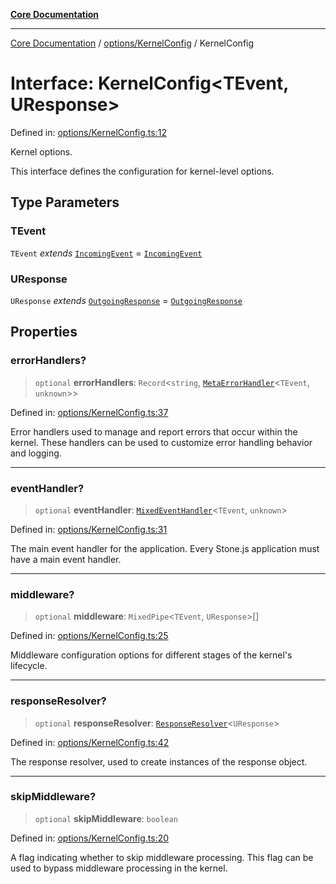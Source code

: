 [**Core Documentation**](../../../README.md)

***

[Core Documentation](../../../README.md) / [options/KernelConfig](../README.md) / KernelConfig

# Interface: KernelConfig\<TEvent, UResponse\>

Defined in: [options/KernelConfig.ts:12](https://github.com/stonemjs/core/blob/b1f29857c7f1e529739f22d486494bed3b22d2c6/src/options/KernelConfig.ts#L12)

Kernel options.

This interface defines the configuration for kernel-level options.

## Type Parameters

### TEvent

`TEvent` *extends* [`IncomingEvent`](../../../events/IncomingEvent/classes/IncomingEvent.md) = [`IncomingEvent`](../../../events/IncomingEvent/classes/IncomingEvent.md)

### UResponse

`UResponse` *extends* [`OutgoingResponse`](../../../events/OutgoingResponse/classes/OutgoingResponse.md) = [`OutgoingResponse`](../../../events/OutgoingResponse/classes/OutgoingResponse.md)

## Properties

### errorHandlers?

> `optional` **errorHandlers**: `Record`\<`string`, [`MetaErrorHandler`](../../../declarations/interfaces/MetaErrorHandler.md)\<`TEvent`, `unknown`\>\>

Defined in: [options/KernelConfig.ts:37](https://github.com/stonemjs/core/blob/b1f29857c7f1e529739f22d486494bed3b22d2c6/src/options/KernelConfig.ts#L37)

Error handlers used to manage and report errors that occur within the kernel.
These handlers can be used to customize error handling behavior and logging.

***

### eventHandler?

> `optional` **eventHandler**: [`MixedEventHandler`](../../../declarations/type-aliases/MixedEventHandler.md)\<`TEvent`, `unknown`\>

Defined in: [options/KernelConfig.ts:31](https://github.com/stonemjs/core/blob/b1f29857c7f1e529739f22d486494bed3b22d2c6/src/options/KernelConfig.ts#L31)

The main event handler for the application.
Every Stone.js application must have a main event handler.

***

### middleware?

> `optional` **middleware**: `MixedPipe`\<`TEvent`, `UResponse`\>[]

Defined in: [options/KernelConfig.ts:25](https://github.com/stonemjs/core/blob/b1f29857c7f1e529739f22d486494bed3b22d2c6/src/options/KernelConfig.ts#L25)

Middleware configuration options for different stages of the kernel's lifecycle.

***

### responseResolver?

> `optional` **responseResolver**: [`ResponseResolver`](../../../declarations/type-aliases/ResponseResolver.md)\<`UResponse`\>

Defined in: [options/KernelConfig.ts:42](https://github.com/stonemjs/core/blob/b1f29857c7f1e529739f22d486494bed3b22d2c6/src/options/KernelConfig.ts#L42)

The response resolver, used to create instances of the response object.

***

### skipMiddleware?

> `optional` **skipMiddleware**: `boolean`

Defined in: [options/KernelConfig.ts:20](https://github.com/stonemjs/core/blob/b1f29857c7f1e529739f22d486494bed3b22d2c6/src/options/KernelConfig.ts#L20)

A flag indicating whether to skip middleware processing.
This flag can be used to bypass middleware processing in the kernel.
